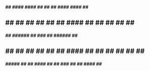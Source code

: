 #####    ##        ####     ####    ## ##       ##     ####     ####    ## ##
##  ##   ##       ##  ##   ##  ##   ####        ##    ##  ##   ##  ##   ####
#####    ##       ######   ##       ###         ##    ######   ##       ###
##  ##   ##       ##  ##   ##  ##   ####     ## ##    ##  ##   ##  ##   ####
#####    #####    ##  ##    ####    ## ##     ###     ##  ##    ####    ## ##
